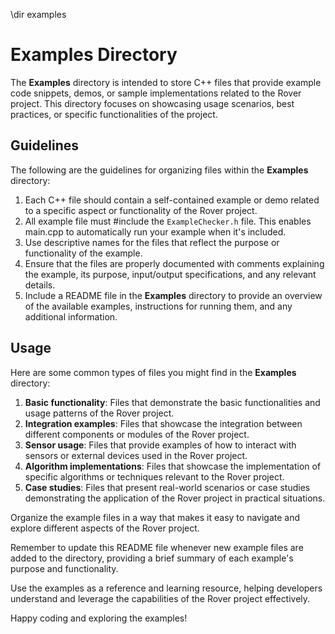 \dir examples

# Examples Directory

The **Examples** directory is intended to store C++ files that provide example code snippets, demos, or sample implementations related to the Rover project. This directory focuses on showcasing usage scenarios, best practices, or specific functionalities of the project.

## Guidelines

The following are the guidelines for organizing files within the **Examples** directory:

1. Each C++ file should contain a self-contained example or demo related to a specific aspect or functionality of the Rover project.
2. All example file must #include the `ExampleChecker.h` file. This enables main.cpp to automatically run your example when it's included.
3. Use descriptive names for the files that reflect the purpose or functionality of the example.
4. Ensure that the files are properly documented with comments explaining the example, its purpose, input/output specifications, and any relevant details.
5. Include a README file in the **Examples** directory to provide an overview of the available examples, instructions for running them, and any additional information.

## Usage

Here are some common types of files you might find in the **Examples** directory:

1. **Basic functionality**: Files that demonstrate the basic functionalities and usage patterns of the Rover project.
2. **Integration examples**: Files that showcase the integration between different components or modules of the Rover project.
3. **Sensor usage**: Files that provide examples of how to interact with sensors or external devices used in the Rover project.
4. **Algorithm implementations**: Files that showcase the implementation of specific algorithms or techniques relevant to the Rover project.
5. **Case studies**: Files that present real-world scenarios or case studies demonstrating the application of the Rover project in practical situations.

Organize the example files in a way that makes it easy to navigate and explore different aspects of the Rover project.

Remember to update this README file whenever new example files are added to the directory, providing a brief summary of each example's purpose and functionality.

Use the examples as a reference and learning resource, helping developers understand and leverage the capabilities of the Rover project effectively.

Happy coding and exploring the examples!